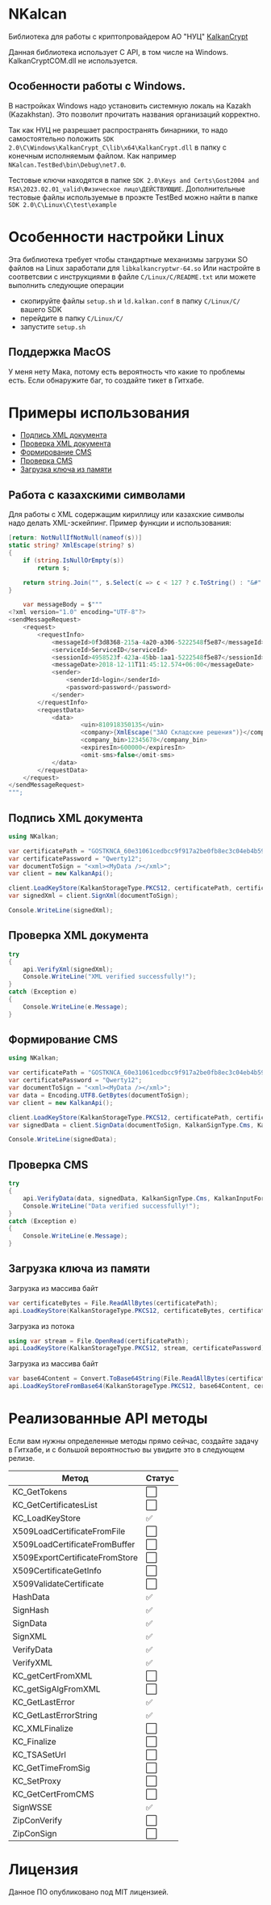 ﻿# NKalcan

Библиотека для работы с криптопровайдером АО "НУЦ" [KalkanCrypt](https://pki.gov.kz/developers/)

Данная библиотека использует C API, в том числе на Windows. KalkanCryptCOM.dll не используется.

## Особенности работы с Windows.

В настройках Windows надо установить системную локаль на Kazakh (Kazakhstan).
Это позволит прочитать названия организаций корректно.

Так как НУЦ не разрешает распространять бинарники, то надо самостоятельно положить `SDK 2.0\C\Windows\KalkanCrypt_С\lib\x64\KalkanCrypt.dll` в папку с конечным исполняемым файлом.
Как например `NKalcan.TestBed\bin\Debug\net7.0`.

Тестовые ключи находятся в папке `SDK 2.0\Keys and Certs\Gost2004 and RSA\2023.02.01_valid\Физическое лицо\ДЕЙСТВУЮЩИЕ`.
Дополнительные тестовые файлы используемые в проэкте TestBed можно найти в папке `SDK 2.0\C\Linux\C\test\example`

# Особенности настройки Linux

Эта библиотека требует чтобы стандартные механизмы загрузки SO файлов на Linux заработали для `libkalkancryptwr-64.so`
Или настройте в соответсвии с инструкциями в файле `C/Linux/C/README.txt` или можете выполнить следующие операции
- скопируйте файлы `setup.sh` и `ld.kalkan.conf` в папку `C/Linux/C/` вашего SDK
- перейдите в папку `C/Linux/C/`
- запустите `setup.sh`


## Поддержка MacOS

У меня нету Мака, потому есть вероятность что какие то проблемы есть. Если обнаружите баг, то создайте тикет в Гитхабе.

# Примеры использования

* [Подпись XML документа](#подпись-xml-документа)
* [Проверка XML документа](#проверка-xml-документа)
* [Формирование CMS](#формирование-cms)
* [Проверка CMS](#проверка-cms)
* [Загрузка ключа из памяти](#загрузка-ключа-из-памяти)

## Работа с казахскими символами

Для работы с XML содержащим кириллицу или казахские символы надо делать XML-эскейпинг. Пример функции и использования:

```csharp
[return: NotNullIfNotNull(nameof(s))]
static string? XmlEscape(string? s)
{
    if (string.IsNullOrEmpty(s))
        return s;

    return string.Join("", s.Select(c => c < 127 ? c.ToString() : "&#" + (short)c + ";"));
}

    var messageBody = $"""
<?xml version="1.0" encoding="UTF-8"?>
<sendMessageRequest>
    <request>
        <requestInfo>
            <messageId>0f3d8368-215a-4a20-a306-5222548f5e87</messageId>
            <serviceId>ServiceID</serviceId>
            <sessionId>4958523f-423a-45bb-1aa1-5222548f5e87</sessionId>
            <messageDate>2018-12-11T11:45:12.574+06:00</messageDate>
            <sender>
                <senderId>login</senderId>
                <password>password</password>
            </sender>
        </requestInfo>
        <requestData>
            <data>
                    <uin>810918350135</uin>
                    <company>{XmlEscape("ЗАО Складские решения")}</company>
                    <company_bin>12345678</company_bin>
                    <expiresIn>600000</expiresIn>
                    <omit-sms>false</omit-sms>
            </data>
        </requestData>
    </request>
</sendMessageRequest>
""";
```

## Подпись XML документа

```csharp
using NKalkan;

var certificatePath = "GOSTKNCA_60e31061cedbcc9f917a2be0fb8ec3c04eb4b598.p12";
var certificatePassword = "Qwerty12";
var documentToSign = "<xml><MyData /></xml>";
var client = new KalkanApi();

client.LoadKeyStore(KalkanStorageType.PKCS12, certificatePath, certificatePassword);
var signedXml = client.SignXml(documentToSign);

Console.WriteLine(signedXml);
```

## Проверка XML документа

```csharp
try
{
    api.VerifyXml(signedXml);
    Console.WriteLine("XML verified successfully!");
}
catch (Exception e)
{
    Console.WriteLine(e.Message);
}
```

## Формирование CMS

```csharp
using NKalkan;

var certificatePath = "GOSTKNCA_60e31061cedbcc9f917a2be0fb8ec3c04eb4b598.p12";
var certificatePassword = "Qwerty12";
var documentToSign = "<xml><MyData /></xml>";
var data = Encoding.UTF8.GetBytes(documentToSign);
var client = new KalkanApi();

client.LoadKeyStore(KalkanStorageType.PKCS12, certificatePath, certificatePassword);
var signedData = client.SignData(documentToSign, KalkanSignType.Cms, KalkanInputFormat.Pem, KalkanOutputFormat.Pem);

Console.WriteLine(signedData);
```

## Проверка CMS

```csharp
try
{
    api.VerifyData(data, signedData, KalkanSignType.Cms, KalkanInputFormat.Pem, KalkanOutputFormat.Pem);
    Console.WriteLine("Data verified successfully!");
}
catch (Exception e)
{
    Console.WriteLine(e.Message);
}
```

## Загрузка ключа из памяти

Загрузка из массива байт

```csharp
var certificateBytes = File.ReadAllBytes(certificatePath);
api.LoadKeyStore(KalkanStorageType.PKCS12, certificateBytes, certificatePassword);
```

Загрузка из потока

```csharp
using var stream = File.OpenRead(certificatePath);
api.LoadKeyStore(KalkanStorageType.PKCS12, stream, certificatePassword);
```

Загрузка из массива байт

```csharp
var base64Content = Convert.ToBase64String(File.ReadAllBytes(certificatePath));
api.LoadKeyStoreFromBase64(KalkanStorageType.PKCS12, base64Content, certificatePassword);
```

# Реализованные API методы

Если вам нужны определенные методы прямо сейчас, создайте задачу в Гитхабе, и с большой вероятностью вы увидите
это в следующем релизе.

| Метод | Статус | 
| ----- | --- |
| KC_GetTokens     | :white_large_square: |
| KC_GetCertificatesList     | :white_large_square: |
| KC_LoadKeyStore     | :white_check_mark: |
| X509LoadCertificateFromFile     | :white_large_square: |
| X509LoadCertificateFromBuffer     | :white_large_square: |
| X509ExportCertificateFromStore     | :white_large_square: |
| X509CertificateGetInfo     | :white_large_square: |
| X509ValidateCertificate     | :white_large_square: |
| HashData     | :white_check_mark: |
| SignHash     | :white_check_mark: |
| SignData     | :white_check_mark: |
| SignXML     | :white_check_mark: |
| VerifyData     | :white_check_mark: |
| VerifyXML     | :white_check_mark: |
| KC_getCertFromXML     | :white_large_square: |
| KC_getSigAlgFromXML     | :white_large_square: |
| KC_GetLastError     | :white_check_mark: |
| KC_GetLastErrorString     | :white_check_mark: |
| KC_XMLFinalize     | :white_large_square: |
| KC_Finalize     | :white_large_square: |
| KC_TSASetUrl     | :white_large_square: |
| KC_GetTimeFromSig     | :white_large_square: |
| KC_SetProxy     | :white_large_square: |
| KC_GetCertFromCMS     | :white_large_square: |
| SignWSSE     | :white_check_mark: |
| ZipConVerify     | :white_large_square: |
| ZipConSign     | :white_large_square: |

# Лицензия

Данное ПО опубликовано под MIT лицензией.
